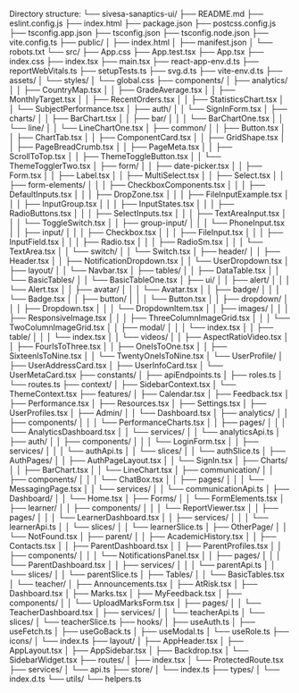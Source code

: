 Directory structure:
└── sivesa-sanaptics-ui/
    ├── README.md
    ├── eslint.config.js
    ├── index.html
    ├── package.json
    ├── postcss.config.js
    ├── tsconfig.app.json
    ├── tsconfig.json
    ├── tsconfig.node.json
    ├── vite.config.ts
    ├── public/
    │   ├── index.html
    │   ├── manifest.json
    │   └── robots.txt
    └── src/
        ├── App.css
        ├── App.test.tsx
        ├── App.tsx
        ├── index.css
        ├── index.tsx
        ├── main.tsx
        ├── react-app-env.d.ts
        ├── reportWebVitals.ts
        ├── setupTests.ts
        ├── svg.d.ts
        ├── vite-env.d.ts
        ├── assets/
        │   └── styles/
        │       └── global.css
        ├── components/
        │   ├── analytics/
        │   │   ├── CountryMap.tsx
        │   │   ├── GradeAverage.tsx
        │   │   ├── MonthlyTarget.tsx
        │   │   ├── RecentOrders.tsx
        │   │   ├── StatisticsChart.tsx
        │   │   └── SubjectPerformance.tsx
        │   ├── auth/
        │   │   └── SignInForm.tsx
        │   ├── charts/
        │   │   ├── BarChart.tsx
        │   │   ├── bar/
        │   │   │   └── BarChartOne.tsx
        │   │   └── line/
        │   │       └── LineChartOne.tsx
        │   ├── common/
        │   │   ├── Button.tsx
        │   │   ├── ChartTab.tsx
        │   │   ├── ComponentCard.tsx
        │   │   ├── GridShape.tsx
        │   │   ├── PageBreadCrumb.tsx
        │   │   ├── PageMeta.tsx
        │   │   ├── ScrollToTop.tsx
        │   │   ├── ThemeToggleButton.tsx
        │   │   └── ThemeTogglerTwo.tsx
        │   ├── form/
        │   │   ├── date-picker.tsx
        │   │   ├── Form.tsx
        │   │   ├── Label.tsx
        │   │   ├── MultiSelect.tsx
        │   │   ├── Select.tsx
        │   │   ├── form-elements/
        │   │   │   ├── CheckboxComponents.tsx
        │   │   │   ├── DefaultInputs.tsx
        │   │   │   ├── DropZone.tsx
        │   │   │   ├── FileInputExample.tsx
        │   │   │   ├── InputGroup.tsx
        │   │   │   ├── InputStates.tsx
        │   │   │   ├── RadioButtons.tsx
        │   │   │   ├── SelectInputs.tsx
        │   │   │   ├── TextAreaInput.tsx
        │   │   │   └── ToggleSwitch.tsx
        │   │   ├── group-input/
        │   │   │   └── PhoneInput.tsx
        │   │   ├── input/
        │   │   │   ├── Checkbox.tsx
        │   │   │   ├── FileInput.tsx
        │   │   │   ├── InputField.tsx
        │   │   │   ├── Radio.tsx
        │   │   │   ├── RadioSm.tsx
        │   │   │   └── TextArea.tsx
        │   │   └── switch/
        │   │       └── Switch.tsx
        │   ├── header/
        │   │   ├── Header.tsx
        │   │   ├── NotificationDropdown.tsx
        │   │   └── UserDropdown.tsx
        │   ├── layout/
        │   │   └── Navbar.tsx
        │   ├── tables/
        │   │   ├── DataTable.tsx
        │   │   └── BasicTables/
        │   │       └── BasicTableOne.tsx
        │   ├── ui/
        │   │   ├── alert/
        │   │   │   └── Alert.tsx
        │   │   ├── avatar/
        │   │   │   └── Avatar.tsx
        │   │   ├── badge/
        │   │   │   └── Badge.tsx
        │   │   ├── button/
        │   │   │   └── Button.tsx
        │   │   ├── dropdown/
        │   │   │   ├── Dropdown.tsx
        │   │   │   └── DropdownItem.tsx
        │   │   ├── images/
        │   │   │   ├── ResponsiveImage.tsx
        │   │   │   ├── ThreeColumnImageGrid.tsx
        │   │   │   └── TwoColumnImageGrid.tsx
        │   │   ├── modal/
        │   │   │   └── index.tsx
        │   │   ├── table/
        │   │   │   └── index.tsx
        │   │   └── videos/
        │   │       ├── AspectRatioVideo.tsx
        │   │       ├── FourIsToThree.tsx
        │   │       ├── OneIsToOne.tsx
        │   │       ├── SixteenIsToNine.tsx
        │   │       └── TwentyOneIsToNine.tsx
        │   └── UserProfile/
        │       ├── UserAddressCard.tsx
        │       ├── UserInfoCard.tsx
        │       └── UserMetaCard.tsx
        ├── constants/
        │   ├── apiEndpoints.ts
        │   ├── roles.ts
        │   └── routes.ts
        ├── context/
        │   ├── SidebarContext.tsx
        │   └── ThemeContext.tsx
        ├── features/
        │   ├── Calendar.tsx
        │   ├── Feedback.tsx
        │   ├── Performance.tsx
        │   ├── Resources.tsx
        │   ├── Settings.tsx
        │   ├── UserProfiles.tsx
        │   ├── Admin/
        │   │   └── Dashboard.tsx
        │   ├── analytics/
        │   │   ├── components/
        │   │   │   └── PerformanceCharts.tsx
        │   │   ├── pages/
        │   │   │   └── AnalyticsDashboard.tsx
        │   │   └── services/
        │   │       └── analyticsApi.ts
        │   ├── auth/
        │   │   ├── components/
        │   │   │   └── LoginForm.tsx
        │   │   ├── services/
        │   │   │   └── authApi.ts
        │   │   └── slices/
        │   │       └── authSlice.ts
        │   ├── AuthPages/
        │   │   ├── AuthPageLayout.tsx
        │   │   └── SignIn.tsx
        │   ├── Charts/
        │   │   ├── BarChart.tsx
        │   │   └── LineChart.tsx
        │   ├── communication/
        │   │   ├── components/
        │   │   │   └── ChatBox.tsx
        │   │   ├── pages/
        │   │   │   └── MessagingPage.tsx
        │   │   └── services/
        │   │       └── communicationApi.ts
        │   ├── Dashboard/
        │   │   └── Home.tsx
        │   ├── Forms/
        │   │   └── FormElements.tsx
        │   ├── learner/
        │   │   ├── components/
        │   │   │   └── ReportViewer.tsx
        │   │   ├── pages/
        │   │   │   └── LearnerDashboard.tsx
        │   │   ├── services/
        │   │   │   └── learnerApi.ts
        │   │   └── slices/
        │   │       └── learnerSlice.ts
        │   ├── OtherPage/
        │   │   └── NotFound.tsx
        │   ├── parent/
        │   │   ├── AcademicHistory.tsx
        │   │   ├── Contacts.tsx
        │   │   ├── ParentDashboard.tsx
        │   │   ├── ParentProfiles.tsx
        │   │   ├── components/
        │   │   │   └── NotificationsPanel.tsx
        │   │   ├── pages/
        │   │   │   └── ParentDashboard.tsx
        │   │   ├── services/
        │   │   │   └── parentApi.ts
        │   │   └── slices/
        │   │       └── parentSlice.ts
        │   ├── Tables/
        │   │   └── BasicTables.tsx
        │   └── teacher/
        │       ├── Announcements.tsx
        │       ├── AtRisk.tsx
        │       ├── Dashboard.tsx
        │       ├── Marks.tsx
        │       ├── MyFeedback.tsx
        │       ├── components/
        │       │   └── UploadMarksForm.tsx
        │       ├── pages/
        │       │   └── TeacherDashboard.tsx
        │       ├── services/
        │       │   └── teacherApi.ts
        │       └── slices/
        │           └── teacherSlice.ts
        ├── hooks/
        │   ├── useAuth.ts
        │   ├── useFetch.ts
        │   ├── useGoBack.ts
        │   ├── useModal.ts
        │   └── useRole.ts
        ├── icons/
        │   └── index.ts
        ├── layout/
        │   ├── AppHeader.tsx
        │   ├── AppLayout.tsx
        │   ├── AppSidebar.tsx
        │   ├── Backdrop.tsx
        │   └── SidebarWidget.tsx
        ├── routes/
        │   ├── index.tsx
        │   └── ProtectedRoute.tsx
        ├── services/
        │   └── api.ts
        ├── store/
        │   └── index.ts
        ├── types/
        │   └── index.d.ts
        └── utils/
            └── helpers.ts
